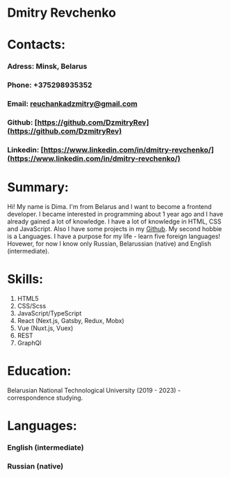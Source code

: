 # Dmitry Revchenko

# **Contacts**:

### **Adress**: Minsk, Belarus

### **Phone**: +375298935352

### **Email**: reuchankadzmitry@gmail.com

### **Github**: [https://github.com/DzmitryRev](https://github.com/DzmitryRev)

### **Linkedin**: [https://www.linkedin.com/in/dmitry-revchenko/](https://www.linkedin.com/in/dmitry-revchenko/)

# **Summary**:

Hi! My name is Dima. I'm from Belarus and I want to become a frontend developer.
I became interested in programming about 1 year ago and I have already gained a lot of knowledge.
I have a lot of knowledge in HTML, CSS and JavaScript. Also I have some projects in my [Github](https://github.com/DzmitryRev).
My second hobbie is a Languages. I have a purpose for my life - learn five foreign languages!
Hovewer, for now I know only Russian, Belarussian (native) and English (intermediate).

# **Skills**:

1. HTML5
2. CSS/Scss
3. JavaScript/TypeScript
4. React (Next.js, Gatsby, Redux, Mobx)
5. Vue (Nuxt.js, Vuex)
6. REST
7. GraphQl

# **Education**:

Belarusian National Technological University (2019 - 2023) - correspondence studying.

# **Languages**:

### English (intermediate)

### Russian (native)
